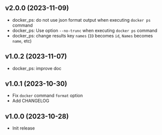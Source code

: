 ## v2.0.0 (2023-11-09)

- docker_ps: do not use json format output when executing `docker ps` command
- docker_ps: Use option `--no-trunc` when executing `docker ps` command
- docker_ps: change results key `names` (`ID` becomes `id`, `Names` becomes `name`, etc)

## v1.0.2 (2023-11-07)

- docker_ps: improve doc 

## v1.0.1 (2023-10-30)

- Fix `docker` command `format` option
- Add CHANGELOG

## v1.0.0 (2023-10-28)

- Init release